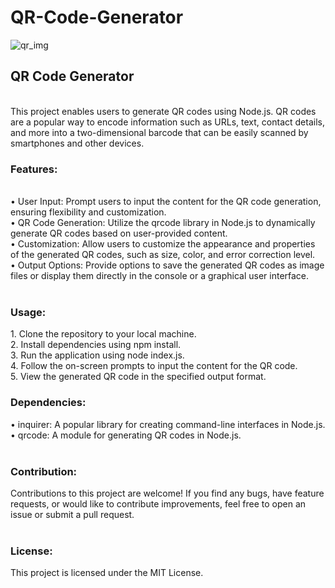 # QR-Code-Generator
![qr_img](https://github.com/dbarua1020/QR-Code-Generator/assets/99043833/02a89f1f-8ff6-4d9a-84d5-800a1b152ec1)


<h2> QR Code Generator  </h2> <br>
This project enables users to generate QR codes using Node.js. QR codes are a popular way to encode information such as URLs, text, contact details, and more into a two-dimensional barcode that can be easily scanned by smartphones and other devices.

<h3>Features: </h3> <br>
• User Input: Prompt users to input the content for the QR code generation, ensuring flexibility and customization. <br>
• QR Code Generation: Utilize the qrcode library in Node.js to dynamically generate QR codes based on user-provided content. <br>
• Customization: Allow users to customize the appearance and properties of the generated QR codes, such as size, color, and error correction level. <br>
• Output Options: Provide options to save the generated QR codes as image files or display them directly in the console or a graphical user interface. <br> <br>

<h3> Usage: </h3>
1. Clone the repository to your local machine. <br>
2. Install dependencies using npm install. <br>
3. Run the application using node index.js. <br>
4. Follow the on-screen prompts to input the content for the QR code. <br>
5. View the generated QR code in the specified output format. <br>

<h3> Dependencies: </h3>
• inquirer: A popular library for creating command-line interfaces in Node.js. <br>
• qrcode: A module for generating QR codes in Node.js. <br> <br>

<h3> Contribution: </h3>
Contributions to this project are welcome! If you find any bugs, have feature requests, or would like to contribute improvements, feel free to open an issue or submit a pull request.
<br>
<br>
<h3> License: </h3>
This project is licensed under the MIT License.


